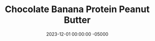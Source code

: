 ---
layout: post
title:  "Chocolate Banana Protein Peanut Butter"
date:   2023-12-01 00:00:00 -05000
categories: 
- Recipes
- Sweet Spreads
permalink: /recipes/choc-pb
image: /assets/Food/Sweet Spreads/Flavored Nut Butters/flavored-pb-cover.jpg
ing: chocpb-ing
facts: chocpb-facts
section1: 
start2: 
section2: 
start3: 
section3: 
start4: 
section4: 
start5: 
section5: 
Prep: 10
Rest: 
Cook: 
Source1: 
Source2: 
whisk: https://s.samsungfood.com/ojODH
tags: 
- nut butter
- peanut butter
- almond butter
- pistachio butter
- blend
- natural nut butter
- creamy
- chunky
- banana
- protein
- whey
- spread
- sandwich
- chocolate
- cocoa powder
Description: I love myself a classic natural nut butter, but sometimes I like to mix it up with various different flavors. It's sweet but sugar free, healthy, and lower in fat, since some of the nuts are replaced with fruit or other ingredients. I've also added a scoop of protein powder to add some more protein, since there is proportionally less nuts than regular nut butter.
Instructions: 
- In a food processor, blend together the nuts until a smooth nut butter is formed. Scrape down the sides every minute or so. This should take about 5-10 minutes<br><br>

- Then, choose your flavor, and blend in the rest of the ingredients with the salt (optional, depending on the saltiness of your nuts), sweetener (liquid monk fruit or stevia), and protein powder (unflavored whey)<br><br>

- Chocolate Banana - use peanuts as your nut, along wiht 1 ripe banana (110 g) and 1/4 cup (20 g) cocoa powder

- For my other flavored nut butters, check out the links below<br><br>
- <a href="cran-almond">Cranberry Protein Almond Butter</a><br>
- <a href="straw-mint">Strawberry Mint Protein Pistachio Butter</a><br>
---